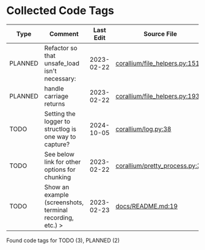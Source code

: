 # Collected Code Tags

| Type    | Comment                                                   | Last Edit  | Source File                                                                                                                                            |
|---------|-----------------------------------------------------------|------------|--------------------------------------------------------------------------------------------------------------------------------------------------------|
| PLANNED | Refactor so that unsafe_load isn't necessary:             | 2023-02-22 | [corallium/file_helpers.py:151](https://github.com/KyleKing/corallium/blame/049293ebd7216e80f2efe7026e853a3d3e6c2c1e/corallium/file_helpers.py#L145)   |
| PLANNED | handle carriage returns                                   | 2023-02-22 | [corallium/file_helpers.py:193](https://github.com/KyleKing/corallium/blame/049293ebd7216e80f2efe7026e853a3d3e6c2c1e/corallium/file_helpers.py#L189)   |
| TODO    | Setting the logger to structlog is one way to capture?    | 2024-10-05 | [corallium/log.py:38](https://github.com/KyleKing/corallium/blame/bf915e8fc719f45d0d2414e34eb6b9d3af1a8897/corallium/log.py#L39)                       |
| TODO    | See below link for other options for chunking             | 2023-02-22 | [corallium/pretty_process.py:34](https://github.com/KyleKing/corallium/blame/049293ebd7216e80f2efe7026e853a3d3e6c2c1e/corallium/pretty_process.py#L39) |
| TODO    | Show an example (screenshots, terminal recording, etc.) > | 2023-02-23 | [docs/README.md:19](https://github.com/KyleKing/corallium/blame/158918be40ff51ab2f5b12bfdd103144f6b739e5/docs/README.md#L19)                           |

Found code tags for TODO (3), PLANNED (2)

<!-- calcipy_skip_tags -->
